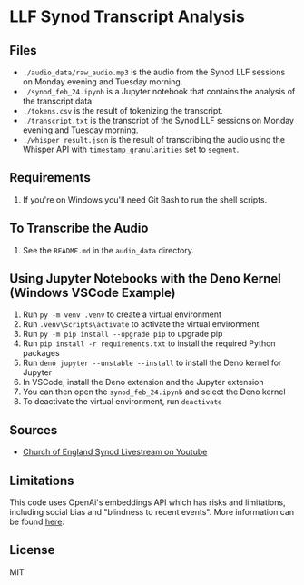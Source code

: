 # LLF Synod Transcript Analysis

## Files

- `./audio_data/raw_audio.mp3` is the audio from the Synod LLF sessions on Monday evening and Tuesday morning.
- `./synod_feb_24.ipynb` is a Jupyter notebook that contains the analysis of the transcript data.
- `./tokens.csv` is the result of tokenizing the transcript.
- `./transcript.txt` is the transcript of the Synod LLF sessions on Monday evening and Tuesday morning.
- `./whisper_result.json` is the result of transcribing the audio using the Whisper API with `timestamp_granularities` set to `segment`.

## Requirements
1. If you're on Windows you'll need Git Bash to run the shell scripts.

## To Transcribe the Audio
1. See the `README.md` in the `audio_data` directory.

## Using Jupyter Notebooks with the Deno Kernel (Windows VSCode Example)
1. Run `py -m venv .venv` to create a virtual environment
2. Run `.venv\Scripts\activate` to activate the virtual environment
3. Run `py -m pip install --upgrade pip` to upgrade pip
4. Run `pip install -r requirements.txt` to install the required Python packages
5. Run `deno jupyter --unstable --install` to install the Deno kernel for Jupyter
6. In VSCode, install the Deno extension and the Jupyter extension
7. You can then open the `synod_feb_24.ipynb` and select the Deno kernel
8. To deactivate the virtual environment, run `deactivate`

## Sources

- [Church of England Synod Livestream on Youtube](https://www.youtube.com/watch?v=sLujozTlAEI)

## Limitations

This code uses OpenAi's embeddings API which has risks and limitations, including social bias and "blindness to recent events". More information can be found [here](https://platform.openai.com/docs/guides/embeddings/limitations-risks).

## License
MIT
